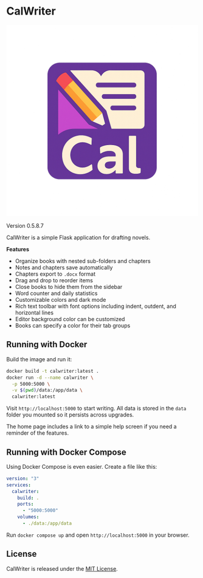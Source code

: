 # CalWriter

![CalWriter Logo](assets/calwriterlogo.png)

Version 0.5.8.7

CalWriter is a simple Flask application for drafting novels.

**Features**

- Organize books with nested sub-folders and chapters
- Notes and chapters save automatically
- Chapters export to `.docx` format
- Drag and drop to reorder items
- Close books to hide them from the sidebar
- Word counter and daily statistics
- Customizable colors and dark mode
- Rich text toolbar with font options including indent, outdent, and horizontal lines
- Editor background color can be customized
- Books can specify a color for their tab groups

## Running with Docker

Build the image and run it:

```bash
docker build -t calwriter:latest .
docker run -d --name calwriter \
  -p 5000:5000 \
  -v $(pwd)/data:/app/data \
  calwriter:latest
```

Visit `http://localhost:5000` to start writing. All data is stored in the
`data` folder you mounted so it persists across upgrades.

The home page includes a link to a simple help screen if you need a reminder of
the features.

## Running with Docker Compose

Using Docker Compose is even easier. Create a file like this:

```yaml
version: "3"
services:
  calwriter:
    build: .
    ports:
      - "5000:5000"
    volumes:
      - ./data:/app/data
```

Run `docker compose up` and open `http://localhost:5000` in your browser.

## License

CalWriter is released under the [MIT License](LICENSE).
